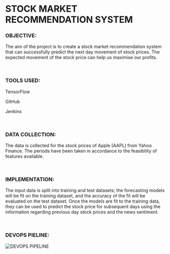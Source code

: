 # STOCK MARKET RECOMMENDATION SYSTEM


### OBJECTIVE:

The aim of the project is to create a stock market recommendation system that can successfully predict the next day movement of stock prices. The expected movement of the stock price can help us maximise our profits.

<br />

### TOOLS USED:

TensorFlow

GitHub

Jenkins

<br />

### DATA COLLECTION:

The data is collected for the stock prices of Apple (AAPL) from Yahoo Finance. The periods have been taken in accordance to the feasibility of features available.

<br />

### IMPLEMENTATION:

The input data is split into training and test datasets; the forecasting models will be fit on the training dataset, and the accuracy of the fit will be evaluated on the test dataset. Once the models are fit to the training data, they can be used to predict the stock price for subsequent days using the information regarding previous day stock prices and the news sentiment.

<br />

### DEVOPS PIELINE:
![DEVOPS PIPELINE](https://miro.medium.com/max/1600/1*iypJ-12Kxx-MfsEmheamjw.png)
